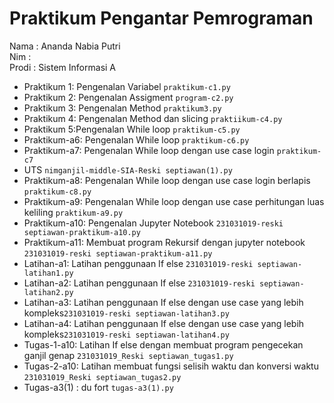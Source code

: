 # Praktikum Pengantar Pemrograman
<div> Nama  : Ananda Nabia Putri</div>
<div> Nim   : </div>
<div> Prodi : Sistem Informasi A</div>

* Praktikum 1: Pengenalan Variabel `praktikum-c1.py`
* Praktikum 2: Pengenalan Assigment `program-c2.py`
* Praktikum 3: Pengenalan Method `praktikum3.py`
* Praktikum 4: Pengenalan Method dan slicing `praktiikum-c4.py`
* Praktikum 5:Pengenalan While loop `praktikum-c5.py`
* Praktikum-a6: Pengenalan While loop `praktikum-c6.py`
* Praktikum-a7: Pengenalan While loop dengan use case login `praktikum-c7`
* UTS `nimganjil-middle-SIA-Reski septiawan(1).py`
* Praktikum-a8: Pengenalan While loop dengan use case login berlapis `praktikum-c8.py`
* Praktikum-a9: Pengenalan While loop dengan use case perhitungan luas keliling `praktikum-a9.py`
* Praktikum-a10: Pengenalan Jupyter Notebook `231031019-reski septiawan-praktikum-a10.py`
* Praktikum-a11: Membuat program Rekursif dengan jupyter notebook `231031019-reski septiawan-praktikum-a11.py`
* Latihan-a1: Latihan penggunaan If else `231031019-reski septiawan-latihan1.py`
* Latihan-a2: Latihan penggunaan If else `231031019-reski septiawan-latihan2.py`
* Latihan-a3: Latihan penggunaan If else dengan use case yang lebih kompleks`231031019-reski septiawan-latihan3.py`
* Latihan-a4: Latihan penggunaan If else dengan use case yang lebih kompleks`231031019-reski septiawan-latihan4.py`
* Tugas-1-a10: Latihan If else dengan membuat program pengecekan ganjil genap `231031019_Reski septiawan_tugas1.py`
* Tugas-2-a10: Latihan membuat fungsi selisih waktu dan konversi waktu `231031019_Reski septiawan_tugas2.py`
* Tugas-a3(1) : du fort `tugas-a3(1).py`
